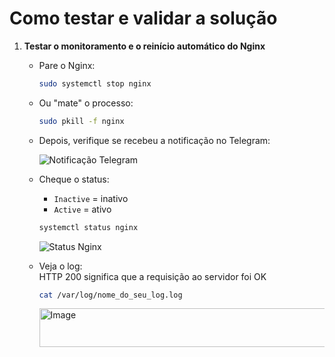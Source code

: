 # Como testar e validar a solução

1. **Testar o monitoramento e o reinício automático do Nginx**

   - Pare o Nginx:
     ```bash
     sudo systemctl stop nginx
     ```

   - Ou "mate" o processo:
     ```bash
     sudo pkill -f nginx
     ```

   - Depois, verifique se recebeu a notificação no Telegram:

     ![Notificação Telegram](https://github.com/user-attachments/assets/4fa32979-b686-4adf-a815-3743eeb4796d)


   - Cheque o status:
     - `Inactive` = inativo
     - `Active` = ativo
     ```bash
     systemctl status nginx
     ```

     ![Status Nginx](https://github.com/user-attachments/assets/43533510-d8cb-4e12-97dc-c7dd04288049)


   - Veja o log:  
     HTTP 200 significa que a requisição ao servidor foi OK
     ```bash
     cat /var/log/nome_do_seu_log.log
     ```

     <img width="462" height="62" alt="Image" src="https://github.com/user-attachments/assets/75c32ac7-c32d-45cf-a2d6-16a06b11d318" />

